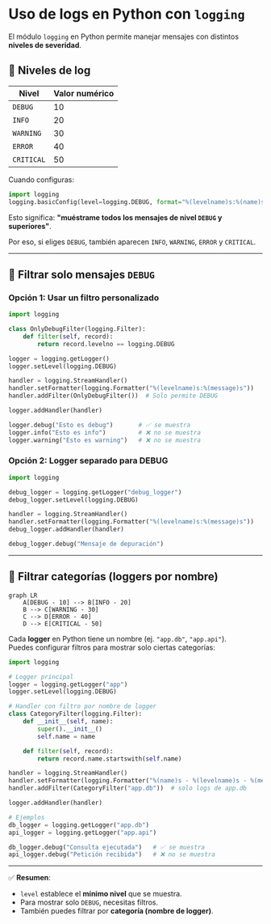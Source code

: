 # Uso de logs en Python con `logging`

El módulo `logging` en Python permite manejar mensajes con distintos **niveles de severidad**.

## 🔹 Niveles de log

| Nivel       | Valor numérico |
|-------------|----------------|
| `DEBUG`     | 10             |
| `INFO`      | 20             |
| `WARNING`   | 30             |
| `ERROR`     | 40             |
| `CRITICAL`  | 50             |

Cuando configuras:

```python
import logging
logging.basicConfig(level=logging.DEBUG, format="%(levelname)s:%(name)s:%(message)s")
```

Esto significa: **"muéstrame todos los mensajes de nivel `DEBUG` y superiores"**.

Por eso, si eliges `DEBUG`, también aparecen `INFO`, `WARNING`, `ERROR` y `CRITICAL`.

---

## 🔹 Filtrar solo mensajes `DEBUG`

### Opción 1: Usar un filtro personalizado

```python
import logging

class OnlyDebugFilter(logging.Filter):
    def filter(self, record):
        return record.levelno == logging.DEBUG

logger = logging.getLogger()
logger.setLevel(logging.DEBUG)

handler = logging.StreamHandler()
handler.setFormatter(logging.Formatter("%(levelname)s:%(message)s"))
handler.addFilter(OnlyDebugFilter())  # Solo permite DEBUG

logger.addHandler(handler)

logger.debug("Esto es debug")       # ✅ se muestra
logger.info("Esto es info")         # ❌ no se muestra
logger.warning("Esto es warning")   # ❌ no se muestra
```

### Opción 2: Logger separado para DEBUG

```python
import logging

debug_logger = logging.getLogger("debug_logger")
debug_logger.setLevel(logging.DEBUG)

handler = logging.StreamHandler()
handler.setFormatter(logging.Formatter("%(levelname)s:%(message)s"))
debug_logger.addHandler(handler)

debug_logger.debug("Mensaje de depuración")
```

---

## 🔹 Filtrar categorías (loggers por nombre)

````mermaid
graph LR
    A[DEBUG - 10] --> B[INFO - 20]
    B --> C[WARNING - 30]
    C --> D[ERROR - 40]
    D --> E[CRITICAL - 50]
````

Cada **logger** en Python tiene un nombre (ej. `"app.db"`, `"app.api"`).  
Puedes configurar filtros para mostrar solo ciertas categorías:

```python
import logging

# Logger principal
logger = logging.getLogger("app")
logger.setLevel(logging.DEBUG)

# Handler con filtro por nombre de logger
class CategoryFilter(logging.Filter):
    def __init__(self, name):
        super().__init__()
        self.name = name

    def filter(self, record):
        return record.name.startswith(self.name)

handler = logging.StreamHandler()
handler.setFormatter(logging.Formatter("%(name)s - %(levelname)s - %(message)s"))
handler.addFilter(CategoryFilter("app.db"))  # solo logs de app.db

logger.addHandler(handler)

# Ejemplos
db_logger = logging.getLogger("app.db")
api_logger = logging.getLogger("app.api")

db_logger.debug("Consulta ejecutada")   # ✅ se muestra
api_logger.debug("Petición recibida")   # ❌ no se muestra
```

---

✅ **Resumen**:
- `level` establece el **mínimo nivel** que se muestra.  
- Para mostrar solo `DEBUG`, necesitas filtros.  
- También puedes filtrar por **categoría (nombre de logger)**.
